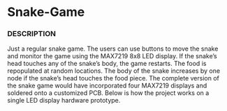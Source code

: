 # Snake-Game
### DESCRIPTION
Just a regular snake game. The users can use buttons to move the snake and monitor the game using the MAX7219 8x8 LED display. If the snake’s head touches any of the snake’s body, the game restarts. The food is repopulated at random locations. The body of the snake increases by one node if the snake’s head touches the food piece. The complete version of the snake game would have incorporated four MAX7219 displays and soldered onto a customized PCB. Below is how the project works on a single LED display hardware prototype. 

